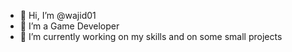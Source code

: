 - 👋 Hi, I’m @wajid01
- 👀 I’m a Game Developer 
- 🌱 I’m currently working on my skills and on some small projects 

<!---
wajid01/wajid01 is a ✨ special ✨ repository because its `README.md` (this file) appears on your GitHub profile.
You can click the Preview link to take a look at your changes.
--->
